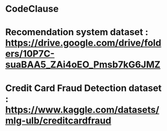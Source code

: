 # CodeClause


# Recomendation system dataset : https://drive.google.com/drive/folders/10P7C-suaBAA5_ZAi4oEO_Pmsb7kG6JMZ


# Credit Card Fraud Detection dataset : https://www.kaggle.com/datasets/mlg-ulb/creditcardfraud
